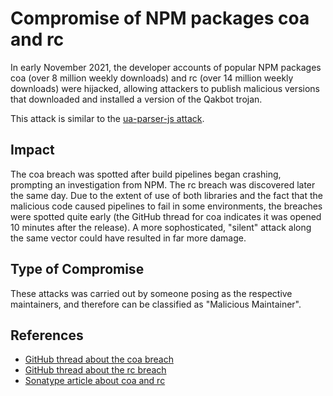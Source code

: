 # Compromise of NPM packages coa and rc

In early November 2021, the developer accounts of popular NPM packages coa (over 8 million weekly downloads) and rc (over 14 million weekly downloads) were hijacked, allowing attackers to publish malicious versions that downloaded and installed a version of the Qakbot trojan.

This attack is similar to the [ua-parser-js attack](ua-parser-js.md).

## Impact

The coa breach was spotted after build pipelines began crashing, prompting an investigation from NPM. The rc breach was discovered later the same day. Due to the extent of use of both libraries and the fact that the malicious code caused pipelines to fail in some environments, the breaches were spotted quite early (the GitHub thread for coa indicates it was opened 10 minutes after the release). A more sophosticated, "silent" attack along the same vector could have resulted in far more damage.

## Type of Compromise

These attacks was carried out by someone posing as the respective maintainers, and therefore can be classified as "Malicious Maintainer".

## References

- [GitHub thread about the coa breach](https://github.com/veged/coa/issues/99)
- [GitHub thread about the rc breach](https://github.com/dominictarr/rc/issues/131)
- [Sonatype article about coa and rc](https://blog.sonatype.com/npm-hijackers-at-it-again-popular-coa-and-rc-open-source-libraries-taken-over-to-spread-malware)